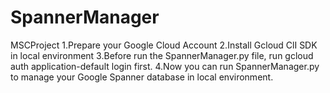 # SpannerManager
MSCProject
1.Prepare your Google Cloud Account
2.Install Gcloud ClI SDK in local environment
3.Before run the SpannerManager.py file, run
  gcloud auth application-default login
  first.
4.Now you can run SpannerManager.py to manage your Google Spanner database in local environment.

